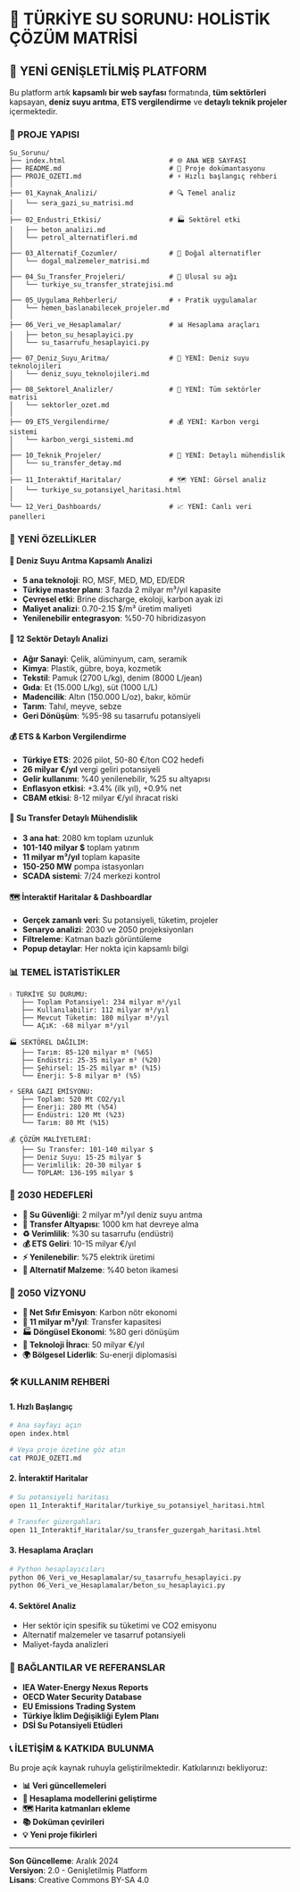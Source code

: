 # 🌊 TÜRKİYE SU SORUNU: HOLİSTİK ÇÖZÜM MATRİSİ

## 🚀 **YENİ GENİŞLETİLMİŞ PLATFORM**

Bu platform artık **kapsamlı bir web sayfası** formatında, **tüm sektörleri** kapsayan, **deniz suyu arıtma**, **ETS vergilendirme** ve **detaylı teknik projeler** içermektedir.

### **📁 PROJE YAPISI**

```
Su_Sorunu/
├── index.html                          # 🌐 ANA WEB SAYFASI
├── README.md                           # 📖 Proje dokümantasyonu
├── PROJE_OZETI.md                      # ⚡ Hızlı başlangıç rehberi
│
├── 01_Kaynak_Analizi/                  # 🔍 Temel analiz
│   └── sera_gazi_su_matrisi.md
│
├── 02_Endustri_Etkisi/                 # 🏭 Sektörel etki
│   ├── beton_analizi.md
│   └── petrol_alternatifleri.md
│
├── 03_Alternatif_Cozumler/             # 🌱 Doğal alternatifler
│   └── dogal_malzemeler_matrisi.md
│
├── 04_Su_Transfer_Projeleri/           # 🚰 Ulusal su ağı
│   └── turkiye_su_transfer_stratejisi.md
│
├── 05_Uygulama_Rehberleri/             # ⚡ Pratik uygulamalar
│   └── hemen_baslanabilecek_projeler.md
│
├── 06_Veri_ve_Hesaplamalar/            # 📊 Hesaplama araçları
│   ├── beton_su_hesaplayici.py
│   └── su_tasarrufu_hesaplayici.py
│
├── 07_Deniz_Suyu_Aritma/               # 🌊 YENİ: Deniz suyu teknolojileri
│   └── deniz_suyu_teknolojileri.md
│
├── 08_Sektorel_Analizler/              # 🏢 YENİ: Tüm sektörler matrisi
│   └── sektorler_ozet.md
│
├── 09_ETS_Vergilendirme/               # 💰 YENİ: Karbon vergi sistemi
│   └── karbon_vergi_sistemi.md
│
├── 10_Teknik_Projeler/                 # 🔧 YENİ: Detaylı mühendislik
│   └── su_transfer_detay.md
│
├── 11_Interaktif_Haritalar/            # 🗺️ YENİ: Görsel analiz
│   └── turkiye_su_potansiyel_haritasi.html
│
└── 12_Veri_Dashboards/                 # 📈 YENİ: Canlı veri panelleri
```

### **🎯 YENİ ÖZELLİKLER**

#### **🌊 Deniz Suyu Arıtma Kapsamlı Analizi**
- **5 ana teknoloji**: RO, MSF, MED, MD, ED/EDR
- **Türkiye master planı**: 3 fazda 2 milyar m³/yıl kapasite
- **Çevresel etki**: Brine discharge, ekoloji, karbon ayak izi
- **Maliyet analizi**: 0.70-2.15 $/m³ üretim maliyeti
- **Yenilenebilir entegrasyon**: %50-70 hibridizasyon

#### **🏢 12 Sektör Detaylı Analizi**
- **Ağır Sanayi**: Çelik, alüminyum, cam, seramik
- **Kimya**: Plastik, gübre, boya, kozmetik
- **Tekstil**: Pamuk (2700 L/kg), denim (8000 L/jean)
- **Gıda**: Et (15.000 L/kg), süt (1000 L/L)
- **Madencilik**: Altın (150.000 L/oz), bakır, kömür
- **Tarım**: Tahıl, meyve, sebze
- **Geri Dönüşüm**: %95-98 su tasarrufu potansiyeli

#### **💰 ETS & Karbon Vergilendirme**
- **Türkiye ETS**: 2026 pilot, 50-80 €/ton CO2 hedefi
- **26 milyar €/yıl** vergi geliri potansiyeli
- **Gelir kullanımı**: %40 yenilenebilir, %25 su altyapısı
- **Enflasyon etkisi**: +3.4% (ilk yıl), +0.9% net
- **CBAM etkisi**: 8-12 milyar €/yıl ihracat riski

#### **🚰 Su Transfer Detaylı Mühendislik**
- **3 ana hat**: 2080 km toplam uzunluk
- **101-140 milyar $** toplam yatırım
- **11 milyar m³/yıl** toplam kapasite
- **150-250 MW** pompa istasyonları
- **SCADA sistemi**: 7/24 merkezi kontrol

#### **🗺️ İnteraktif Haritalar & Dashboardlar**
- **Gerçek zamanlı veri**: Su potansiyeli, tüketim, projeler
- **Senaryo analizi**: 2030 ve 2050 projeksiyonları
- **Filtreleme**: Katman bazlı görüntüleme
- **Popup detaylar**: Her nokta için kapsamlı bilgi

### **📊 TEMEL İSTATİSTİKLER**

```
💧 TÜRKİYE SU DURUMU:
   ├── Toplam Potansiyel: 234 milyar m³/yıl
   ├── Kullanılabilir: 112 milyar m³/yıl
   ├── Mevcut Tüketim: 180 milyar m³/yıl
   └── AÇıK: -68 milyar m³/yıl

🏭 SEKTÖREL DAĞILIM:
   ├── Tarım: 85-120 milyar m³ (%65)
   ├── Endüstri: 25-35 milyar m³ (%20)
   ├── Şehirsel: 15-25 milyar m³ (%15)
   └── Enerji: 5-8 milyar m³ (%5)

⚡ SERA GAZI EMİSYONU:
   ├── Toplam: 520 Mt CO2/yıl
   ├── Enerji: 280 Mt (%54)
   ├── Endüstri: 120 Mt (%23)
   └── Tarım: 80 Mt (%15)

💰 ÇÖZÜM MALİYETLERİ:
   ├── Su Transfer: 101-140 milyar $
   ├── Deniz Suyu: 15-25 milyar $
   ├── Verimlilik: 20-30 milyar $
   └── TOPLAM: 136-195 milyar $
```

### **🎯 2030 HEDEFLERİ**

- **🌊 Su Güvenliği**: 2 milyar m³/yıl deniz suyu arıtma
- **🚰 Transfer Altyapısı**: 1000 km hat devreye alma
- **♻️ Verimlilik**: %30 su tasarrufu (endüstri)
- **💰 ETS Geliri**: 10-15 milyar €/yıl
- **⚡ Yenilenebilir**: %75 elektrik üretimi
- **🌱 Alternatif Malzeme**: %40 beton ikamesi

### **🚀 2050 VİZYONU**

- **🎯 Net Sıfır Emisyon**: Karbon nötr ekonomi
- **🌊 11 milyar m³/yıl**: Transfer kapasitesi
- **🏭 Döngüsel Ekonomi**: %80 geri dönüşüm
- **💎 Teknoloji İhracı**: 50 milyar €/yıl
- **🌍 Bölgesel Liderlik**: Su-enerji diplomasisi

### **🛠️ KULLANIM REHBERİ**

#### **1. Hızlı Başlangıç**
```bash
# Ana sayfayı açın
open index.html

# Veya proje özetine göz atın
cat PROJE_OZETI.md
```

#### **2. İnteraktif Haritalar**
```bash
# Su potansiyeli haritası
open 11_Interaktif_Haritalar/turkiye_su_potansiyel_haritasi.html

# Transfer güzergahları
open 11_Interaktif_Haritalar/su_transfer_guzergah_haritasi.html
```

#### **3. Hesaplama Araçları**
```bash
# Python hesaplayıcıları
python 06_Veri_ve_Hesaplamalar/su_tasarrufu_hesaplayici.py
python 06_Veri_ve_Hesaplamalar/beton_su_hesaplayici.py
```

#### **4. Sektörel Analiz**
- Her sektör için spesifik su tüketimi ve CO2 emisyonu
- Alternatif malzemeler ve tasarruf potansiyeli
- Maliyet-fayda analizleri

### **🔗 BAĞLANTILAR VE REFERANSLAR**

- **IEA Water-Energy Nexus Reports**
- **OECD Water Security Database**
- **EU Emissions Trading System**
- **Türkiye İklim Değişikliği Eylem Planı**
- **DSİ Su Potansiyeli Etüdleri**

### **📞 İLETİŞİM & KATKIDA BULUNMA**

Bu proje açık kaynak ruhuyla geliştirilmektedir. Katkılarınızı bekliyoruz:

- **📊 Veri güncellemeleri**
- **🧮 Hesaplama modellerini geliştirme**  
- **🗺️ Harita katmanları ekleme**
- **📚 Doküman çevirileri**
- **💡 Yeni proje fikirleri**

---

**Son Güncelleme**: Aralık 2024  
**Versiyon**: 2.0 - Genişletilmiş Platform  
**Lisans**: Creative Commons BY-SA 4.0 
